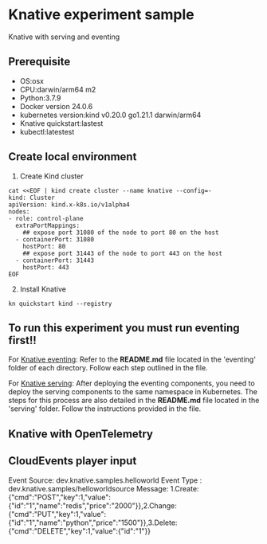 # Knative experiment sample

Knative with serving and eventing

## Prerequisite

* OS:osx
* CPU:darwin/arm64 m2
* Python:3.7.9
* Docker version 24.0.6
* kubernetes version:kind v0.20.0 go1.21.1 darwin/arm64
* Knative quickstart:lastest
* kubectl:latestest

## Create local environment

1. Create Kind cluster
```
cat <<EOF | kind create cluster --name knative --config=-
kind: Cluster
apiVersion: kind.x-k8s.io/v1alpha4
nodes:
- role: control-plane
  extraPortMappings:
    ## expose port 31080 of the node to port 80 on the host
  - containerPort: 31080
    hostPort: 80
    ## expose port 31443 of the node to port 443 on the host
  - containerPort: 31443
    hostPort: 443
EOF
```

2. Install Knative
```
kn quickstart kind --registry
```

## To run this experiment you must run eventing first!!

For [Knative eventing](./Knative_Demo/eventing/): Refer to the **README.md** file located in the 'eventing' folder of each directory. Follow each step outlined in the file.

For [Knative serving](./Knative_Demo/serving/): After deploying the eventing components, you need to deploy the serving components to the same namespace in Kubernetes. The steps for this process are also detailed in the **README.md** file located in the 'serving' folder. Follow the instructions provided in the file.

## Knative with OpenTelemetry

## CloudEvents player input 
Event Source: dev.knative.samples.helloworld
Event Type : dev.knative.samples/helloworldsource
Message: 1.Create:{"cmd":"POST","key":1,"value":{"id":"1","name":"redis","price":"2000"}},2.Change:{"cmd":"PUT","key":1,"value":{"id":"1","name":"python","price":"1500"}},3.Delete:{"cmd":"DELETE","key":1,"value":{"id":"1"}}


